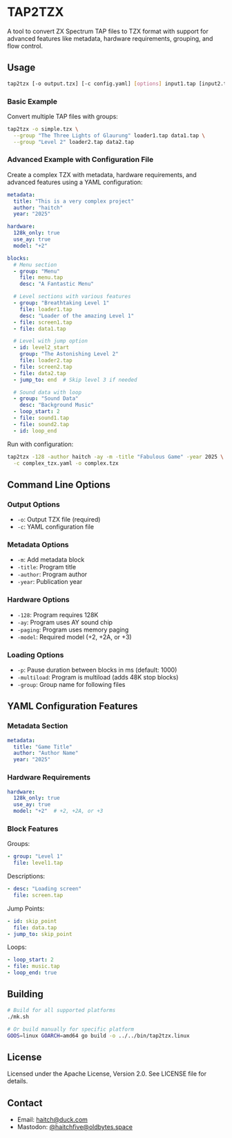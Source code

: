 # TAP2TZX

A tool to convert ZX Spectrum TAP files to TZX format with support for advanced features like metadata, hardware requirements, grouping, and flow control.

## Usage

```bash
tap2tzx [-o output.tzx] [-c config.yaml] [options] input1.tap [input2.tap ...]
```

### Basic Example

Convert multiple TAP files with groups:

```bash
tap2tzx -o simple.tzx \
  --group "The Three Lights of Glaurung" loader1.tap data1.tap \
  --group "Level 2" loader2.tap data2.tap
```

### Advanced Example with Configuration File

Create a complex TZX with metadata, hardware requirements, and advanced features using a YAML configuration:

```yaml
metadata:
  title: "This is a very complex project"
  author: "haitch"
  year: "2025"

hardware:
  128k_only: true
  use_ay: true
  model: "+2"

blocks:
  # Menu section
  - group: "Menu"
    file: menu.tap
    desc: "A Fantastic Menu"

  # Level sections with various features
  - group: "Breathtaking Level 1"
    file: loader1.tap
    desc: "Loader of the amazing Level 1"
  - file: screen1.tap
  - file: data1.tap

  # Level with jump option
  - id: level2_start
    group: "The Astonishing Level 2"
    file: loader2.tap
  - file: screen2.tap
  - file: data2.tap
  - jump_to: end  # Skip level 3 if needed

  # Sound data with loop
  - group: "Sound Data"
    desc: "Background Music"
  - loop_start: 2
  - file: sound1.tap
  - file: sound2.tap
  - id: loop_end
```

Run with configuration:

```bash
tap2tzx -128 -author haitch -ay -m -title "Fabulous Game" -year 2025 \
  -c complex_tzx.yaml -o complex.tzx
```

## Command Line Options

### Output Options
- `-o`: Output TZX file (required)
- `-c`: YAML configuration file

### Metadata Options
- `-m`: Add metadata block
- `-title`: Program title
- `-author`: Program author
- `-year`: Publication year

### Hardware Options
- `-128`: Program requires 128K
- `-ay`: Program uses AY sound chip
- `-paging`: Program uses memory paging
- `-model`: Required model (+2, +2A, or +3)

### Loading Options
- `-p`: Pause duration between blocks in ms (default: 1000)
- `-multiload`: Program is multiload (adds 48K stop blocks)
- `-group`: Group name for following files

## YAML Configuration Features

### Metadata Section
```yaml
metadata:
  title: "Game Title"
  author: "Author Name"
  year: "2025"
```

### Hardware Requirements
```yaml
hardware:
  128k_only: true
  use_ay: true
  model: "+2"  # +2, +2A, or +3
```

### Block Features

Groups:
```yaml
- group: "Level 1"
  file: level1.tap
```

Descriptions:
```yaml
- desc: "Loading screen"
  file: screen.tap
```

Jump Points:
```yaml
- id: skip_point
  file: data.tap
- jump_to: skip_point
```

Loops:
```yaml
- loop_start: 2
- file: music.tap
- loop_end: true
```

## Building

```bash
# Build for all supported platforms
./mk.sh

# Or build manually for specific platform
GOOS=linux GOARCH=amd64 go build -o ../../bin/tap2tzx.linux
```

## License

Licensed under the Apache License, Version 2.0. See LICENSE file for details.

## Contact

- Email: haitch@duck.com
- Mastodon: [@haitchfive@oldbytes.space](https://oldbytes.space/@haitchfive)